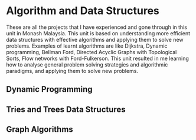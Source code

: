 # Algorithm and Data Structures

These are all the projects that I have experienced and gone through in this unit in Monash Malaysia. This unit is based on understanding more efficient data structures with effective algorithms and applying them to solve new problems. Examples of learnt algorithms are like Dijkstra, Dynamic programming, Bellman Ford, Directed Acyclic Graphs with Topological Sorts, Flow networks with Ford-Fulkerson. This unit resulted in me learning how to analyse general problem solving strategies and algorithmic paradigms, and applying them to solve new problems.

## Dynamic Programming

## Tries and Trees Data Structures

## Graph Algorithms


